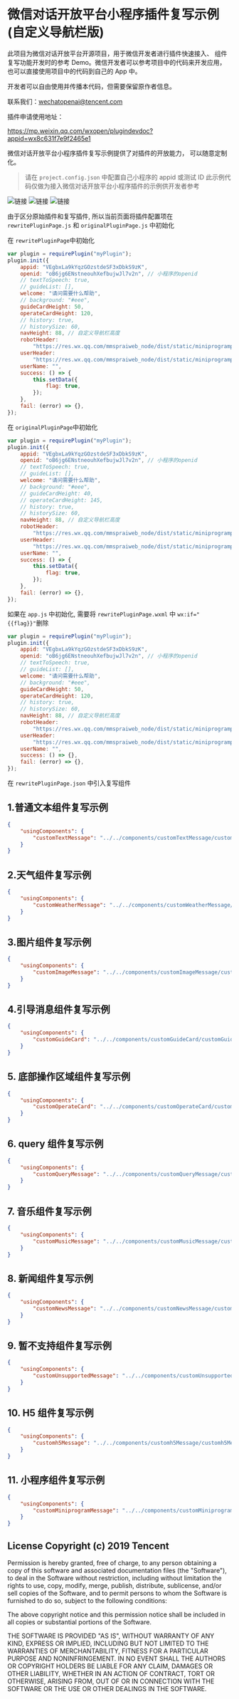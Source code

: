 # 微信对话开放平台小程序插件复写示例(自定义导航栏版)

此项目为微信对话开放平台开源项目，用于微信开发者进行插件快速接入、 组件复写功能开发时的参考 Demo。微信开发者可以参考项目中的代码来开发应用，也可以直接使用项目中的代码到自己的 App 中。

开发者可以自由使用并传播本代码，但需要保留原作者信息。

联系我们：wechatopenai@tencent.com

插件申请使用地址：

https://mp.weixin.qq.com/wxopen/plugindevdoc?appid=wx8c631f7e9f2465e1

微信对话开放平台小程序插件复写示例提供了对插件的开放能力， 可以随意定制化。

> 请在 `project.config.json` 中配置自己小程序的 appid 或测试 ID
> 此示例代码仅做为接入微信对话开放平台小程序插件的示例供开发者参考

![链接](./doc/one.jpg)
![链接](./doc/two.jpg)
![链接](./doc/three.png)

由于区分原始插件和复写插件, 所以当前页面将插件配置项在 `rewritePluginPage.js` 和 `originalPluginPage.js` 中初始化

在 `rewritePluginPage`中初始化

```js
var plugin = requirePlugin("myPlugin");
plugin.init({
    appid: "VEgbxLa9kYqzGOzstdeSF3xDbkS9zK",
    openid: "oB6jg6ENstneouhXefbujwJl7v2n", // 小程序的openid
    // textToSpeech: true,
    // guideList: [],
    welcome: "请问需要什么帮助",
    // background: "#eee",
    guideCardHeight: 50,
    operateCardHeight: 120,
    // history: true,
    // historySize: 60,
    navHeight: 88, // 自定义导航栏高度
    robotHeader:
        "https://res.wx.qq.com/mmspraiweb_node/dist/static/miniprogrampageImages/talk/leftHeader.png",
    userHeader:
        "https://res.wx.qq.com/mmspraiweb_node/dist/static/miniprogrampageImages/talk/rightHeader.png",
    userName: "",
    success: () => {
        this.setData({
            flag: true,
        });
    },
    fail: (error) => {},
});
```

在 `originalPluginPage`中初始化

```js
var plugin = requirePlugin("myPlugin");
plugin.init({
    appid: "VEgbxLa9kYqzGOzstdeSF3xDbkS9zK",
    openid: "oB6jg6ENstneouhXefbujwJl7v2n", // 小程序的openid
    // textToSpeech: true,
    // guideList: [],
    welcome: "请问需要什么帮助",
    // background: "#eee",
    // guideCardHeight: 40,
    // operateCardHeight: 145,
    // history: true,
    // historySize: 60,
    navHeight: 88, // 自定义导航栏高度
    robotHeader:
        "https://res.wx.qq.com/mmspraiweb_node/dist/static/miniprogrampageImages/talk/leftHeader.png",
    userHeader:
        "https://res.wx.qq.com/mmspraiweb_node/dist/static/miniprogrampageImages/talk/rightHeader.png",
    userName: "",
    success: () => {
        this.setData({
            flag: true,
        });
    },
    fail: (error) => {},
});
```

如果在 `app.js` 中初始化, 需要将 `rewritePluginPage.wxml` 中 `wx:if="{{flag}}"`删除

```js
var plugin = requirePlugin("myPlugin");
plugin.init({
    appid: "VEgbxLa9kYqzGOzstdeSF3xDbkS9zK",
    openid: "oB6jg6ENstneouhXefbujwJl7v2n", // 小程序的openid
    // textToSpeech: true,
    // guideList: [],
    welcome: "请问需要什么帮助",
    // background: "#eee",
    guideCardHeight: 50,
    operateCardHeight: 120,
    // history: true,
    // historySize: 60,
    navHeight: 88, // 自定义导航栏高度
    robotHeader:
        "https://res.wx.qq.com/mmspraiweb_node/dist/static/miniprogrampageImages/talk/leftHeader.png",
    userHeader:
        "https://res.wx.qq.com/mmspraiweb_node/dist/static/miniprogrampageImages/talk/rightHeader.png",
    userName: "",
    success: () => {},
    fail: (error) => {},
});
```

在 `rewritePluginPage.json` 中引入复写组件

## 1.普通文本组件复写示例

```json
{
    "usingComponents": {
        "customTextMessage": "../../components/customTextMessage/customTextMessage"
    }
}
```

## 2.天气组件复写示例

```json
{
    "usingComponents": {
        "customWeatherMessage": "../../components/customWeatherMessage/customWeatherMessage"
    }
}
```

## 3.图片组件复写示例

```json
{
    "usingComponents": {
        "customImageMessage": "../../components/customImageMessage/customImageMessage"
    }
}
```

## 4.引导消息组件复写示例

```json
{
    "usingComponents": {
        "customGuideCard": "../../components/customGuideCard/customGuideCard"
    }
}
```

## 5. 底部操作区域组件复写示例

```json
{
    "usingComponents": {
        "customOperateCard": "../../components/customOperateCard/customOperateCard"
    }
}
```

## 6. query 组件复写示例

```json
{
    "usingComponents": {
        "customQueryMessage": "../../components/customQueryMessage/customQueryMessage"
    }
}
```

## 7. 音乐组件复写示例

```json
{
    "usingComponents": {
        "customMusicMessage": "../../components/customMusicMessage/customMusicMessage"
    }
}
```

## 8. 新闻组件复写示例

```json
{
    "usingComponents": {
        "customNewsMessage": "../../components/customNewsMessage/customNewsMessage"
    }
}
```

## 9. 暂不支持组件复写示例

```json
{
    "usingComponents": {
        "customUnsupportedMessage": "../../components/customUnsupportedMessage/customUnsupportedMessage"
    }
}
```

## 10. H5 组件复写示例

```json
{
    "usingComponents": {
        "customh5Message": "../../components/customh5Message/customh5Message"
    }
}
```

## 11. 小程序组件复写示例

```json
{
    "usingComponents": {
        "customMiniprogramMessage": "../../components/customMiniprogramMessage/customMiniprogramMessage"
    }
}
```

## License Copyright (c) 2019 Tencent

Permission is hereby granted, free of charge, to any person obtaining a copy of this software and associated documentation files (the "Software"), to deal in the Software without restriction, including without limitation the rights to use, copy, modify, merge, publish, distribute, sublicense, and/or sell copies of the Software, and to permit persons to whom the Software is furnished to do so, subject to the following conditions:

The above copyright notice and this permission notice shall be included in all copies or substantial portions of the Software.

THE SOFTWARE IS PROVIDED "AS IS", WITHOUT WARRANTY OF ANY KIND, EXPRESS OR IMPLIED, INCLUDING BUT NOT LIMITED TO THE WARRANTIES OF MERCHANTABILITY, FITNESS FOR A PARTICULAR PURPOSE AND NONINFRINGEMENT. IN NO EVENT SHALL THE AUTHORS OR COPYRIGHT HOLDERS BE LIABLE FOR ANY CLAIM, DAMAGES OR OTHER LIABILITY, WHETHER IN AN ACTION OF CONTRACT, TORT OR OTHERWISE, ARISING FROM, OUT OF OR IN CONNECTION WITH THE SOFTWARE OR THE USE OR OTHER DEALINGS IN THE SOFTWARE.

```

```

